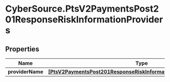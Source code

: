 # CyberSource.PtsV2PaymentsPost201ResponseRiskInformationProviders

## Properties
Name | Type | Description | Notes
------------ | ------------- | ------------- | -------------
**providerName** | [**[PtsV2PaymentsPost201ResponseRiskInformationProvidersProviderName]**](PtsV2PaymentsPost201ResponseRiskInformationProvidersProviderName.md) |  | [optional] 



